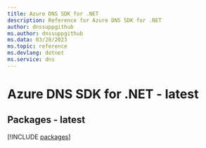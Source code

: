 ```yaml
---
title: Azure DNS SDK for .NET
description: Reference for Azure DNS SDK for .NET
author: dnssuppgithub
ms.author: dnssuppgithub
ms.data: 03/28/2023
ms.topic: reference
ms.devlang: dotnet
ms.service: dns
---
```

# Azure DNS SDK for .NET - latest
## Packages - latest
[!INCLUDE [packages](dns-index.md)]